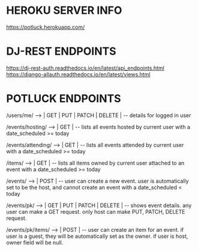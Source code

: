 # HEROKU SERVER INFO
https://potluck.herokuapp.com/

# DJ-REST ENDPOINTS
https://dj-rest-auth.readthedocs.io/en/latest/api_endpoints.html
https://django-allauth.readthedocs.io/en/latest/views.html

# POTLUCK ENDPOINTS

/users/me/ --> | GET | PUT | PATCH | DELETE |
-- details for logged in user

/events/hosting/ --> | GET |
-- lists all events hosted by current user with a date_scheduled >= today

/events/attending/ --> | GET |
-- lists all events attended by current user with a date_scheduled >= today

/items/ --> | GET |
-- lists all items owned by current user attached to an event with a date_scheduled >= today

/events/ --> | POST |
-- user can create a new event. user is automatically set to be the host, and cannot create an event with a date_scheduled < today

/events/pk/ --> | GET | PUT | PATCH | DELETE |
-- shows event details. any user can make a GET request. only host can make PUT, PATCH, DELETE request.

/events/pk/items/ --> | POST |
-- user can create an item for an event. if user is a guest, they will be automatically set as the owner. if user is host, owner field will be null.